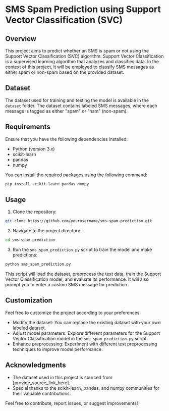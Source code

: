 # SMS Spam Prediction using Support Vector Classification (SVC)

## Overview

This project aims to predict whether an SMS is spam or not using the Support Vector Classification (SVC) algorithm. Support Vector Classification is a supervised learning algorithm that analyzes and classifies data. In the context of this project, it will be employed to classify SMS messages as either spam or non-spam based on the provided dataset.

## Dataset

The dataset used for training and testing the model is available in the `dataset` folder. The dataset contains labeled SMS messages, where each message is tagged as either "spam" or "ham" (non-spam).

## Requirements

Ensure that you have the following dependencies installed:

- Python (version 3.x)
- scikit-learn
- pandas
- numpy

You can install the required packages using the following command:

```bash
pip install scikit-learn pandas numpy
```

## Usage

1. Clone the repository:

```bash
git clone https://github.com/yourusername/sms-spam-prediction.git
```

2. Navigate to the project directory:

```bash
cd sms-spam-prediction
```

3. Run the `sms_spam_prediction.py` script to train the model and make predictions:

```bash
python sms_spam_prediction.py
```

This script will load the dataset, preprocess the text data, train the Support Vector Classification model, and evaluate its performance. It will also prompt you to enter a custom SMS message for prediction.

## Customization

Feel free to customize the project according to your preferences:

- Modify the dataset: You can replace the existing dataset with your own labeled dataset.
- Adjust model parameters: Explore different parameters for the Support Vector Classification model in the `sms_spam_prediction.py` script.
- Enhance preprocessing: Experiment with different text preprocessing techniques to improve model performance.

## Acknowledgments

- The dataset used in this project is sourced from [provide_source_link_here].
- Special thanks to the scikit-learn, pandas, and numpy communities for their valuable contributions.

Feel free to contribute, report issues, or suggest improvements!
